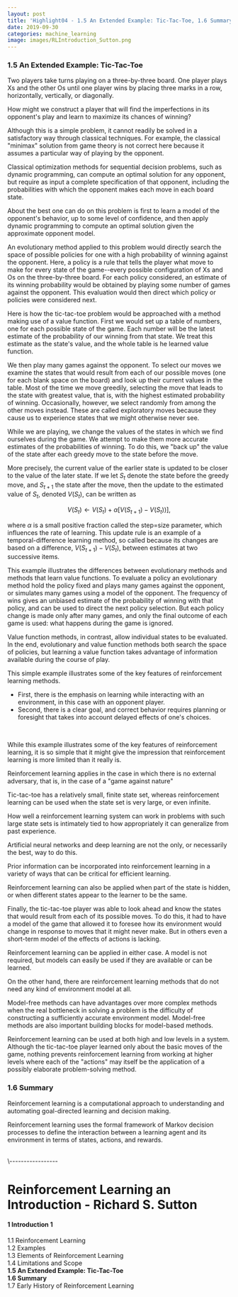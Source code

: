```yaml
---
layout: post
title: 'Highlight04 - 1.5 An Extended Example: Tic-Tac-Toe, 1.6 Summary <br> [RL an Introduction - S. Sutton]'
date: 2019-09-30
categories: machine_learning
image: images/RLIntroduction_Sutton.png
---
```

### 1.5 An Extended Example: Tic-Tac-Toe
Two players take turns playing on a three-by-three board. One player plays Xs and the other Os until one player wins by placing three marks in a row, horizontally, vertically, or diagonally.
<br>

How might we construct a player that will find the imperfections in its opponent's play and learn to maximize its chances of winning?
<br>

Although this is a simple problem, it cannot readily be solved in a satisfactory way through classical techniques. For example, the classical "minimax" solution from game theory is not correct here because it assumes a particular way of playing by the opponent.
<br>

Classical optimization methods for sequential decision problems, such as dynamic programming, can compute an optimal solution for any opponent, but require as input a complete specification of that opponent, including the probabilities with which the opponent makes each move in each board state.
<br>

About the best one can do on this problem is first to learn a model of the opponent's behavior, up to some level of confidence, and then apply dynamic programming to compute an optimal solution given the approximate opponent model.
<br>

An evolutionary method applied to this problem would directly search the space of possible policies for one with a high probability of winning against the opponent. Here, a policy is a rule that tells the player what move to make for every state of the game--every possible configuration of Xs and Os on the three-by-three board. For each policy considered, an estimate of its winning probability would be obtained by playing some number of games against the opponent. This evaluation would then direct which policy or policies were considered next.
<br>

Here is how the tic-tac-toe problem would be approached with a method making use of a value function. First we would set up a table of numbers, one for each possible state of the game. Each number will be the latest estimate of the probability of our winning from that state. We treat this estimate as the state's value, and the whole table is he learned value function.
<br>

We then play many games against the opponent. To select our moves we examine the states that would result from each of our possible moves (one for each blank space on the board) and look up their current values in the table. Most of the time we move greedily, selecting the move that leads to the state with greatest value, that is, with the highest estimated probability of winning. Occasionally, however, we select randomly from among the other moves instead. These are called exploratory moves because they cause us to experience states that we might otherwise never see.
<br>

While we are playing, we change the values of the states in which we find ourselves during the game. We attempt to make them more accurate estimates of the probabilities of winning. To do this, we "back up" the value of the state after each greedy move to the state before the move.
<br>

More precisely, the current value of the earlier state is updated to be closer to the value of the later state. If we let $S_t$ denote the state before the greedy move, and $S_{t+1}$ the state after the move, then the update to the estimated value of $S_t$, denoted $V(S_t)$, can be written as

$$
V(S_t) \leftarrow V(S_t) + \alpha [V(S_{t+1}) - V(S_t))],
$$

where $\alpha$ is a small positive fraction called the step=size parameter, which influences the rate of learning. This update rule is an example of a temporal-difference learning method, so called because its changes are based on a difference, $V(S_{t+1})-V(S_t)$, between estimates at two successive items.
<br>

This example illustrates the differences between evolutionary methods and methods that learn value functions. To evaluate a policy an evolutionary method hold the policy fixed and plays many games against the opponent, or simulates many games using a model of the opponent. The frequency of wins gives an unbiased estimate of the probability of winning with that policy, and can be used to direct the next policy selection. But each policy change is made only after many games, and only the final outcome of each game is used: what happens during the game is ignored.
<br>

Value function methods, in contrast, allow individual states to be evaluated. In the end, evolutionary and value function methods both search the space of policies, but learning a value function takes advantage of information available during the course of play.
<br>

This simple example illustrates some of the key features of reinforcement learning methods.
- First, there is the emphasis on learning while interacting with an environment, in this case with an opponent player.
- Second, there is a clear goal, and correct behavior requires planning or foresight that takes into account delayed effects of one's choices.
<br>

While this example illustrates some of the key features of reinforcement learning, it is so simple that it might give the impression that reinforcement learning is more limited than it really is.
<br>

Reinforcement learning applies in the case in which there is no external adversary, that is, in the case of a "game against nature"
<br>

Tic-tac-toe has a relatively small, finite state set, whereas reinforcement learning can be used when the state set is very large, or even infinite.
<br>

How well a reinforcement learning system can work in problems with such large state sets is intimately tied to how appropriately it can generalize from past experience.
<br>

Artificial neural networks and deep learning are not the only, or necessarily the best, way to do this.
<br>

Prior information can be incorporated into reinforcement learning in a variety of ways that can be critical for efficient learning.
<br>

Reinforcement learning can also be applied when part of the state is hidden, or when different states appear to the learner to be the same.
<br>

Finally, the tic-tac-toe player was able to look ahead and know the states that would result from each of its possible moves. To do this, it had to have a model of the game that allowed it to foresee how its environment would change in response to moves that it might never make. But in others even a short-term model of the effects of actions is lacking.
<br>

Reinforcement learning can be applied in either case. A model is not required, but models can easily be used if they are available or can be learned.
<br>

On the other hand, there are reinforcement learning methods that do not need any kind of environment model at all.
<br>

Model-free methods can have advantages over more complex methods when the real bottleneck in solving a problem is the difficulty of constructing a sufficiently accurate environment model. Model-free methods are also important building blocks for model-based methods.
<br>

Reinforcement learning can be used at both high and low levels in a system. Although the tic-tac-toe player learned only about the basic moves of the game, nothing prevents reinforcement learning from working at higher levels where each of the "actions" may itself be the application of a possibly elaborate problem-solving method.
<br>

### 1.6 Summary
Reinforcement learning is a computational approach to understanding and automating goal-directed learning and decision making.
<br>

Reinforcement learning uses the formal framework of Markov decision processes to define the interaction between a learning agent and its environment in terms of states, actions, and rewards.


<br>
\-----------------

# Reinforcement Learning an Introduction - Richard S. Sutton

#### 1 Introduction 1
1.1 Reinforcement Learning<br>
1.2 Examples<br>
1.3 Elements of Reinforcement Learning<br>
1.4 Limitations and Scope<br>
<b>1.5 An Extended Example: Tic-Tac-Toe<br>
1.6 Summary<br></b>
1.7 Early History of Reinforcement Learning<br>
